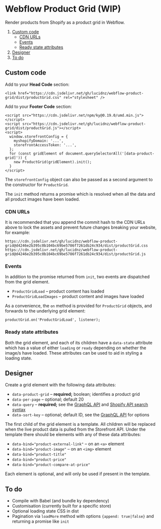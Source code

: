 Webflow Product Grid (WIP)
==========================

Render products from Shopify as a product grid in Webflow.

1. [Custom code](#custom-code)
    - [CDN URLs](#cdn-urls)
    - [Events](#events)
    - [Ready state attributes](#ready-state-attributes)
2. [Designer](#designer)
3. [To do](#to-do)


Custom code
-----------

Add to your **Head Code** section:

    <link href="https://cdn.jsdelivr.net/gh/lucidnz/webflow-product-grid/dist/productGrid.css" rel="stylesheet" />

Add to your **Footer Code** section:

    <script src="https://cdn.jsdelivr.net/npm/ky@0.19.0/umd.min.js"></script>
    <script src="https://cdn.jsdelivr.net/gh/lucidnz/webflow-product-grid/dist/productGrid.js"></script>
    <script>
      window.storefrontConfig = {
        myshopifyDomain: '...',
        storefrontAccessToken: '...',
      };
      for (const gridElement of document.querySelectorAll('[data-product-grid]')) {
        new ProductGrid(gridElement).init();
      }
    </script>

The `storefrontConfig` object can also be passed as a second argument to the
constructor for `ProductGrid`.

The `init` method returns a promise which is resolved when all the data and all
product images have been loaded.


### CDN URLs

It is recommended that you append the commit hash to the CDN URLs above to lock
the assets and prevent future changes breaking your website, for example:

    https://cdn.jsdelivr.net/gh/lucidnz/webflow-product-grid@d4246e2b395c0b104bc69be5786f7261db24c934/dist/productGrid.css
    https://cdn.jsdelivr.net/gh/lucidnz/webflow-product-grid@d4246e2b395c0b104bc69be5786f7261db24c934/dist/productGrid.js


### Events

In addition to the promise returned from `init`, two events are dispatched from
the grid element.

* `ProductGridLoad` – product content has loaded
* `ProductGridLoadImages` – product content and images have loaded

As a convenience, the `on` method is provided for `ProductGrid` objects, and
forwards to the underlying grid element:

    productGrid.on('ProductGridLoad', listener);


### Ready state attributes

Both the grid element, and each of its children have a `data-state` attribute
which has a value of either `loading` or `ready` depending on whether the
image/s have loaded. These attributes can be used to aid in styling a loading
state.


Designer
--------

Create a grid element with the following data attributes:

* `data-product-grid` – **required;** boolean; identifies a product grid
* `data-per-page` – optional; default 20
* `data-query` – **required;** see the [GraphQL API][1] and [Shopify API search syntax][2]
* `data-sort-key` – optional; default ID, see the [GraphQL API][3] for options

[1]: https://shopify.dev/docs/storefront-api/reference/queryroot#products-2020-01
[2]: https://shopify.dev/concepts/about-apis/search-syntax
[3]: https://shopify.dev/docs/storefront-api/reference/object/productsortkeys

The first child of the grid element is a template. All children will be replaced
when the live product data is pulled from the Storefront API. Under the template
there should be elements with any of these data attributes:

* `data-bind="product-external-link"` – on an `<a>` element
* `data-bind="product-image"` – on an `<img>` element
* `data-bind="product-title"`
* `data-bind="product-price"`
* `data-bind="product-compare-at-price"`

Each element is optional, and will only be used if present in the template.


To do
-----

* Compile with Babel (and bundle ky dependency)
* Customisation (currently built for a specific store)
* Optional loading state CSS in dist
* Pagination via `loadMore` method with options `{append: true|false}` and
  returning a promise like `init`
